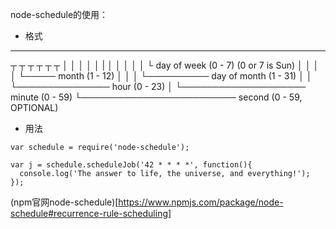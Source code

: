 node-schedule的使用：

+ 格式

*    *    *    *    *    *
┬    ┬    ┬    ┬    ┬    ┬
│    │    │    │    │    |
│    │    │    │    │    └ day of week (0 - 7) (0 or 7 is Sun)
│    │    │    │    └───── month (1 - 12)
│    │    │    └────────── day of month (1 - 31)
│    │    └─────────────── hour (0 - 23)
│    └──────────────────── minute (0 - 59)
└───────────────────────── second (0 - 59, OPTIONAL)
+ 用法

```
var schedule = require('node-schedule');
 
var j = schedule.scheduleJob('42 * * * *', function(){
  console.log('The answer to life, the universe, and everything!');
});
```
(npm官网node-schedule)[https://www.npmjs.com/package/node-schedule#recurrence-rule-scheduling]


